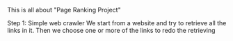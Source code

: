 This is all about "Page Ranking Project"


Step 1: Simple web crawler
We start from a website and try to retrieve all the links in it.
Then we choose one or more of the links to redo the retrieving
